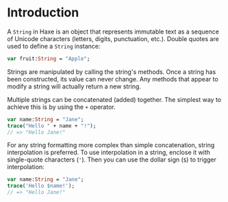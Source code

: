 # Introduction

A `String` in Haxe is an object that represents immutable text as a sequence of Unicode characters (letters, digits, punctuation, etc.). Double quotes are used to define a `String` instance:

```haxe
var fruit:String = "Apple";
```

Strings are manipulated by calling the string's methods. Once a string has been constructed, its value can never change. Any methods that appear to modify a string will actually return a new string.

Multiple strings can be concatenated (added) together. The simplest way to achieve this is by using the `+` operator.

```haxe
var name:String = "Jane";
trace("Hello " + name + "!");
// => "Hello Jane!"
```

For any string formatting more complex than simple concatenation, string interpolation is preferred. To use interpolation in a string, enclose it with single-quote characters (`'`). Then you can use the dollar sign (`$`) to trigger interpolation:

```haxe
var name:String = "Jane";
trace('Hello $name!');
// => "Hello Jane!"
```
